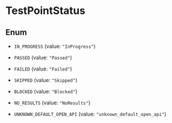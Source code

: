 

# TestPointStatus

## Enum


* `IN_PROGRESS` (value: `"InProgress"`)

* `PASSED` (value: `"Passed"`)

* `FAILED` (value: `"Failed"`)

* `SKIPPED` (value: `"Skipped"`)

* `BLOCKED` (value: `"Blocked"`)

* `NO_RESULTS` (value: `"NoResults"`)

* `UNKNOWN_DEFAULT_OPEN_API` (value: `"unknown_default_open_api"`)



